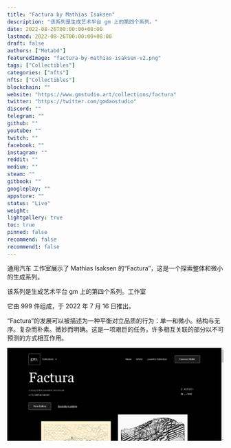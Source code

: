 ```yaml
---
title: "Factura by Mathias Isaksen"
description: "该系列是生成艺术平台 gm 上的第四个系列。"
date: 2022-08-26T00:00:00+08:00
lastmod: 2022-08-26T00:00:00+08:00
draft: false
authors: ["Metabd"]
featuredImage: "factura-by-mathias-isaksen-v2.png"
tags: ["Collectibles"]
categories: ["nfts"]
nfts: ["Collectibles"]
blockchain: ""
website: "https://www.gmstudio.art/collections/factura"
twitter: "https://twitter.com/gmdaostudio"
discord: ""
telegram: ""
github: ""
youtube: ""
twitch: ""
facebook: ""
instagram: ""
reddit: ""
medium: ""
steam: ""
gitbook: ""
googleplay: ""
appstore: ""
status: "Live"
weight: 
lightgallery: true
toc: true
pinned: false
recommend: false
recommend1: false
---
```

通用汽车 工作室展示了 Mathias Isaksen 的“Factura”，这是一个探索整体和微小的生成系列。

该系列是生成艺术平台 gm 上的第四个系列。工作室

它由 999 件组成，于 2022 年 7 月 16 日推出。

“Factura”的发展可以被描述为一种平衡对立品质的行为：单一和微小。结构与无序。复杂而朴素。微妙而明确。这是一项艰巨的任务，许多相互关联的部分以不可预测的方式相互作用。

![nft](51232132331.png)